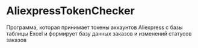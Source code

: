 # AliexpressTokenChecker
Программа, которая принимает токены аккаунтов Aliexpress с базы таблицы Excel и формирует базу данных заказов и изменений статусов заказов
